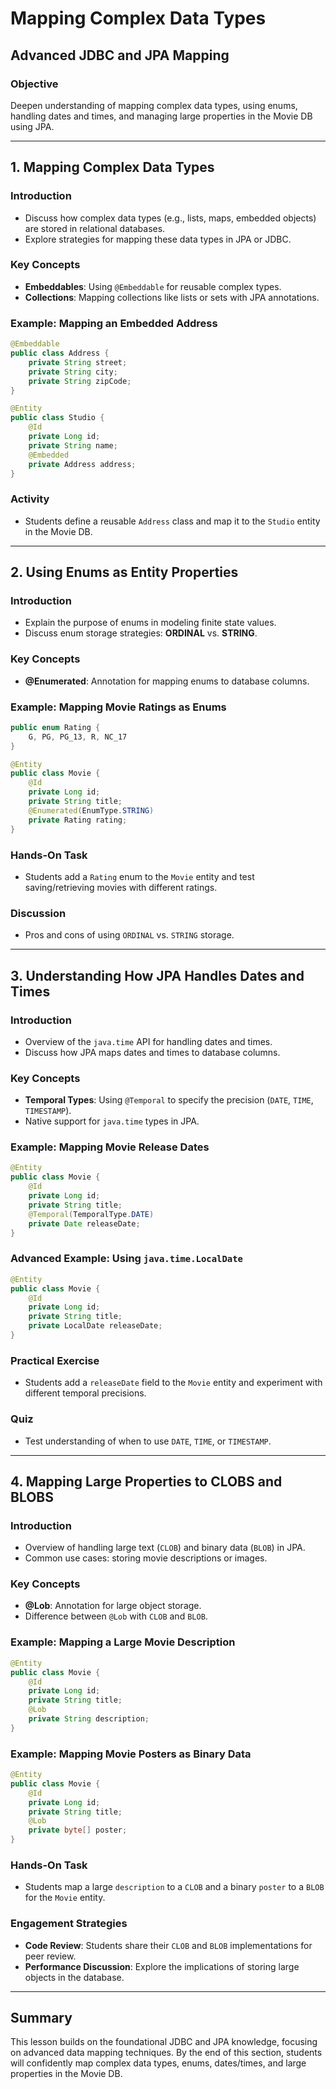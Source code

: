 # Mapping Complex Data Types

## Advanced JDBC and JPA Mapping

### Objective
Deepen understanding of mapping complex data types, using enums, handling dates and times, and managing large properties in the Movie DB using JPA.

---

## 1. Mapping Complex Data Types

### Introduction
- Discuss how complex data types (e.g., lists, maps, embedded objects) are stored in relational databases.
- Explore strategies for mapping these data types in JPA or JDBC.

### Key Concepts
- **Embeddables**: Using `@Embeddable` for reusable complex types.
- **Collections**: Mapping collections like lists or sets with JPA annotations.

### Example: Mapping an Embedded Address
```java
@Embeddable
public class Address {
    private String street;
    private String city;
    private String zipCode;
}
```

```java
@Entity
public class Studio {
    @Id
    private Long id;
    private String name;
    @Embedded
    private Address address;
}
```

### Activity
- Students define a reusable `Address` class and map it to the `Studio` entity in the Movie DB.

---

## 2. Using Enums as Entity Properties

### Introduction
- Explain the purpose of enums in modeling finite state values.
- Discuss enum storage strategies: **ORDINAL** vs. **STRING**.

### Key Concepts
- **@Enumerated**: Annotation for mapping enums to database columns.

### Example: Mapping Movie Ratings as Enums
```java
public enum Rating {
    G, PG, PG_13, R, NC_17
}

@Entity
public class Movie {
    @Id
    private Long id;
    private String title;
    @Enumerated(EnumType.STRING)
    private Rating rating;
}
```

### Hands-On Task
- Students add a `Rating` enum to the `Movie` entity and test saving/retrieving movies with different ratings.

### Discussion
- Pros and cons of using `ORDINAL` vs. `STRING` storage.

---

## 3. Understanding How JPA Handles Dates and Times

### Introduction
- Overview of the `java.time` API for handling dates and times.
- Discuss how JPA maps dates and times to database columns.

### Key Concepts
- **Temporal Types**: Using `@Temporal` to specify the precision (`DATE`, `TIME`, `TIMESTAMP`).
- Native support for `java.time` types in JPA.

### Example: Mapping Movie Release Dates
```java
@Entity
public class Movie {
    @Id
    private Long id;
    private String title;
    @Temporal(TemporalType.DATE)
    private Date releaseDate;
}
```

### Advanced Example: Using `java.time.LocalDate`
```java
@Entity
public class Movie {
    @Id
    private Long id;
    private String title;
    private LocalDate releaseDate;
}
```

### Practical Exercise
- Students add a `releaseDate` field to the `Movie` entity and experiment with different temporal precisions.

### Quiz
- Test understanding of when to use `DATE`, `TIME`, or `TIMESTAMP`.

---

## 4. Mapping Large Properties to CLOBS and BLOBS

### Introduction
- Overview of handling large text (`CLOB`) and binary data (`BLOB`) in JPA.
- Common use cases: storing movie descriptions or images.

### Key Concepts
- **@Lob**: Annotation for large object storage.
- Difference between `@Lob` with `CLOB` and `BLOB`.

### Example: Mapping a Large Movie Description
```java
@Entity
public class Movie {
    @Id
    private Long id;
    private String title;
    @Lob
    private String description;
}
```

### Example: Mapping Movie Posters as Binary Data
```java
@Entity
public class Movie {
    @Id
    private Long id;
    private String title;
    @Lob
    private byte[] poster;
}
```

### Hands-On Task
- Students map a large `description` to a `CLOB` and a binary `poster` to a `BLOB` for the `Movie` entity.

### Engagement Strategies
- **Code Review**: Students share their `CLOB` and `BLOB` implementations for peer review.
- **Performance Discussion**: Explore the implications of storing large objects in the database.

---

## Summary
This lesson builds on the foundational JDBC and JPA knowledge, focusing on advanced data mapping techniques. By the end of this section, students will confidently map complex data types, enums, dates/times, and large properties in the Movie DB.
```